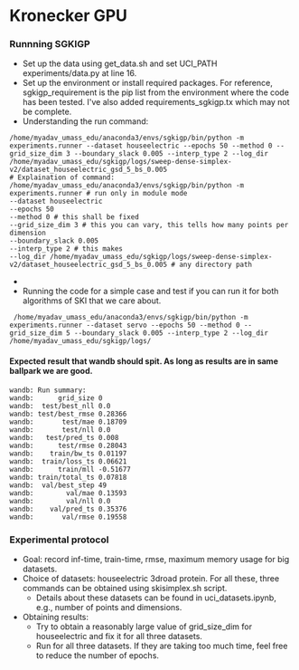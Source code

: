 # Kronecker GPU 


### Runnning SGKIGP 

* Set up the data using get_data.sh and set UCI_PATH experiments/data.py at line 16.
* Set up the environment or install required packages. For reference, sgkigp_requirement is the pip list from the environment where the code has been tested. I've also added requirements_sgkigp.tx which may not be complete.
* Understanding the run command: 
```
/home/myadav_umass_edu/anaconda3/envs/sgkigp/bin/python -m experiments.runner --dataset houseelectric --epochs 50 --method 0 --grid_size_dim 3 --boundary_slack 0.005 --interp_type 2 --log_dir /home/myadav_umass_edu/sgkigp/logs/sweep-dense-simplex-v2/dataset_houseelectric_gsd_5_bs_0.005
# Explaination of command:
/home/myadav_umass_edu/anaconda3/envs/sgkigp/bin/python -m experiments.runner # run only in module mode 
--dataset houseelectric 
--epochs 50 
--method 0 # this shall be fixed
--grid_size_dim 3 # this you can vary, this tells how many points per dimension 
--boundary_slack 0.005 
--interp_type 2 # this makes 
--log_dir /home/myadav_umass_edu/sgkigp/logs/sweep-dense-simplex-v2/dataset_houseelectric_gsd_5_bs_0.005 # any directory path 
```
* 
* Running the code for a simple case and test if you can run it for both algorithms of SKI that we care about. 
```
 /home/myadav_umass_edu/anaconda3/envs/sgkigp/bin/python -m experiments.runner --dataset servo --epochs 50 --method 0 --grid_size_dim 5 --boundary_slack 0.005 --interp_type 2 --log_dir /home/myadav_umass_edu/sgkigp/logs/
```

#### Expected result that wandb should spit. As long as results are in same ballpark we are good. 
```
wandb: Run summary:
wandb:      grid_size 0
wandb:  test/best_nll 0.0
wandb: test/best_rmse 0.28366
wandb:       test/mae 0.18709
wandb:       test/nll 0.0
wandb:   test/pred_ts 0.008
wandb:      test/rmse 0.28043
wandb:    train/bw_ts 0.01197
wandb:  train/loss_ts 0.06621
wandb:      train/mll -0.51677
wandb: train/total_ts 0.07818
wandb:  val/best_step 49
wandb:        val/mae 0.13593
wandb:        val/nll 0.0
wandb:    val/pred_ts 0.35376
wandb:       val/rmse 0.19558
```


### Experimental protocol
* Goal: record inf-time, train-time, rmse, maximum memory usage for big datasets. 
* Choice of datasets: houseelectric 3droad protein. For all these, three commands can be obtained using skisimplex.sh script.
  * Details about these datasets can be found in uci_datasets.ipynb, e.g., number of points and dimensions. 
* Obtaining results: 
  * Try to obtain a reasonably large value of grid_size_dim for houseelectric and fix it for all three datasets. 
  * Run for all three datasets. If they are taking too much time, feel free to reduce the number of epochs. 

